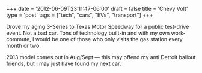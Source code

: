 +++
date = '2012-06-09T23:11:47-06:00'
draft = false
title = 'Chevy Volt'
type = 'post'
tags = ["tech", "cars", "EVs", "transport"]
+++

Drove my aging 3-Series to Texas Motor Speedway for a public test-drive event. Not a bad car. Tons of technology built-in and with my own work-commute, I would be one of those who only visits the gas station every month or two.<br />

2013 model comes out in Aug/Sept — this may offend my anti Detroit bailout friends, but I may just have found my next car.